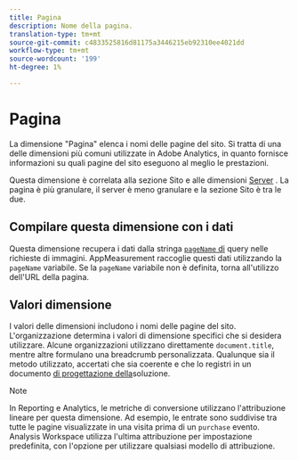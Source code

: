 ```yaml
---
title: Pagina
description: Nome della pagina.
translation-type: tm+mt
source-git-commit: c4833525816d81175a3446215eb92310ee4021dd
workflow-type: tm+mt
source-wordcount: '199'
ht-degree: 1%

---
```



# Pagina

La dimensione &quot;Pagina&quot; elenca i nomi delle pagine del sito. Si tratta di una delle dimensioni più comuni utilizzate in Adobe  Analytics, in quanto fornisce informazioni su quali pagine del sito eseguono al meglio le prestazioni.

Questa dimensione è correlata alla sezione [](site-section.md) Sito e alle dimensioni [Server](server.md) . La pagina è più granulare, il server è meno granulare e la sezione Sito è tra le due.

## Compilare questa dimensione con i dati

Questa dimensione recupera i dati dalla stringa [`pageName` di](/help/implement/validate/query-parameters.md) query nelle richieste di immagini. AppMeasurement raccoglie questi dati utilizzando la `pageName` variabile. Se la `pageName` variabile non è definita, torna all&#39;utilizzo dell&#39;URL della pagina.

## Valori dimensione

I valori delle dimensioni includono i nomi delle pagine del sito. L&#39;organizzazione determina i valori di dimensione specifici che si desidera utilizzare. Alcune organizzazioni utilizzano direttamente `document.title`, mentre altre formulano una breadcrumb personalizzata. Qualunque sia il metodo utilizzato, accertati che sia coerente e che lo registri in un documento [di progettazione della](/help/implement/prepare/solution-design.md)soluzione.

>[!NOTE]
>
>In Reporting e  Analytics, le metriche di conversione utilizzano l&#39;attribuzione lineare per questa dimensione. Ad esempio, le entrate sono suddivise tra tutte le pagine visualizzate in una visita prima di un `purchase` evento.  Analysis Workspace utilizza l&#39;ultima attribuzione per impostazione predefinita, con l&#39;opzione per utilizzare qualsiasi modello di attribuzione.
